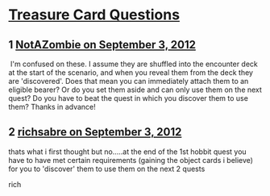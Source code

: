 # [Treasure Card Questions](https://community.fantasyflightgames.com/topic/70390-treasure-card-questions/)

## 1 [NotAZombie on September 3, 2012](https://community.fantasyflightgames.com/topic/70390-treasure-card-questions/?do=findComment&comment=687167)

 I'm confused on these. I assume they are shuffled into the encounter deck at the start of the scenario, and when you reveal them from the deck they are 'discovered'. Does that mean you can immediately attach them to an eligible bearer? Or do you set them aside and can only use them on the next quest? Do you have to beat the quest in which you discover them to use them? Thanks in advance!

## 2 [richsabre on September 3, 2012](https://community.fantasyflightgames.com/topic/70390-treasure-card-questions/?do=findComment&comment=687174)

thats what i first thought but no…..at the end of the 1st hobbit quest you have to have met certain requirements (gaining the object cards i believe) for you to 'discover' them to use them on the next 2 quests

rich

